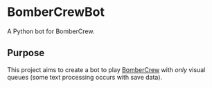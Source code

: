 # BomberCrewBot
A Python bot for BomberCrew.

## Purpose
This project aims to create a bot to play [BomberCrew](http://store.steampowered.com/app/537800/Bomber_Crew/) with _only_ visual queues (some text processing occurs with save data).
